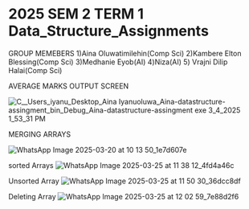 
#  2025 SEM 2 TERM 1 Data_Structure_Assignments
GROUP MEMEBERS
 1)Aina Oluwatimilehin(Comp Sci)
 2)Kambere Elton Blessing(Comp Sci)
 3)Medhanie Eyob(AI)
 4)Niza(AI)
5) Vrajni Dilip Halai(Comp Sci)

AVERAGE MARKS OUTPUT SCREEN

![_C__Users_iyanu_Desktop_Aina Iyanuoluwa_Aina-datastructure-assingment_bin_Debug_Aina-datastructure-assingment exe_  3_4_2025 1_53_31 PM](https://github.com/user-attachments/assets/d6449132-1a9d-4ab1-925f-138483db9b59)

MERGING ARRAYS

![WhatsApp Image 2025-03-20 at 10 13 50_1e7d607e](https://github.com/user-attachments/assets/399445a3-b56f-4cb4-bab2-806d0531e36a)

sorted Arrays
![WhatsApp Image 2025-03-25 at 11 38 12_4fd4a46c](https://github.com/user-attachments/assets/960f7380-effd-4693-ba61-62df93772e3e)

Unsorted Array
![WhatsApp Image 2025-03-25 at 11 50 30_36dcc8df](https://github.com/user-attachments/assets/43d958a2-4af7-4c53-8c65-1fa6c687ef14)

Deleting Array
![WhatsApp Image 2025-03-25 at 12 02 59_7e88d2f6](https://github.com/user-attachments/assets/7c2fe08b-6a1d-4c00-89c1-ea212416db47)





